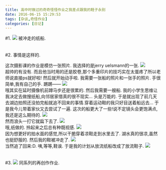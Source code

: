 ```yaml
---
title: 高中时做过的奇奇怪怪作业之我差点跟我的鞋子永别
date: 2016-06-15 15:29:53
tags: [杂谈,奇怪作业]
categories: [日记]
---
```

#1.
<a data-fancybox="gallery" href="P078_0.jpg"><img src="P078_0.jpg"></a>
被冲走的纸船.
<br>
<br>
<br>
#2.
事情是这样的.

这次摄影课的作业是模仿一张照片.
我选择的是jerry uelsmann的一张.
<a data-fancybox="gallery" href="P078_1.jpg"><img src="P078_1.jpg"></a>
<br>
超帅的有没有.
而且他当时用的还是胶卷,那个多重印片的技巧实在太蛋疼了所以老师说直接ps就好啦!
然后就开始动手啦.
我需要一张船的照片和一张手的照片.
手很简单,我有自己的手.
蹡蹡——
<a data-fancybox="gallery" href="P078_2.jpg"><img src="P078_2.jpg"></a>
<br>
哦其实在延时摄像机前蹲马步还是很累的.
然后我需要一艘船.
我的小学生思维让我决定去做搜纸船,向邻居家借真的很不现实…
头是万能的.
于是就出现了前几天去湖边拍照还没拍完船就追不回来的事情.穿着运动鞋的我只好目送着船远去…
于是我今儿带着家伙又去尝试了一遍.
这次的船更大了一些!说不定镜头会更饱满点,我还是这么期待的.
<a data-fancybox="gallery" href="P078_3.jpg"><img src="P078_3.jpg"></a>
<br>
然而浪头一打它就扁下去了.
<a data-fancybox="gallery" href="P078_4.jpg"><img src="P078_4.jpg"></a>
<br>
哦,纸做的.
拎起来之后总有种既视感.
<a data-fancybox="gallery" href="P078_5.jpg"><img src="P078_5.jpg"></a>
<br>
因为想更好的拍水面的感觉,所以干脆穿着凉鞋走到水里去了.
湖水真的很凉,虽然也挺舒服的.
然后我的鞋被冲走了.
<a data-fancybox="gallery" href="P078_6.jpg"><img src="P078_6.jpg"></a>
<br>
当然追了回来:D.
咦,等等,鞋诶.
于是我的计划从放流纸船改成了放流鞋子.
<a data-fancybox="gallery" href="P078_7.jpg"><img src="P078_7.jpg"></a>
<br>
<br>
<br>
#3.
<a data-fancybox="gallery" href="P078_8.jpg"><img src="P078_8.jpg"></a>
同系列的再创作作业.
